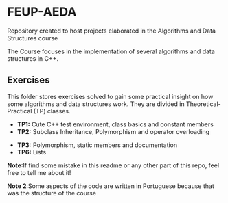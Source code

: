 # FEUP-AEDA
Repository created to host projects elaborated in the Algorithms and Data Structures course

The Course focuses in the implementation of several algorithms and data structures in C++.

## Exercises

This folder stores exercises solved to gain some practical insight on how some algorithms and data structures work. They are divided in Theoretical-Practical (TP) classes.

* **TP1:** Cute C++ test environment, class basics and constant members 
* **TP2:** Subclass Inheritance, Polymorphism and operator overloading
- **TP3:** Polymorphism, static members and documentation
- **TP6:** Lists

**Note**:If find some mistake in this readme or any other part of this repo, feel free to tell me about it!

**Note 2**:Some aspects of the code are written in Portuguese because that was the structure of the course